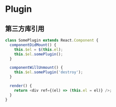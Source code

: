 <!--
 * @Author: your name
 * @Date: 2020-11-12 14:14:35
 * @LastEditTime: 2020-11-12 14:15:09
 * @LastEditors: your name
 * @Description: In User Settings Edit
 * @FilePath: \react-note\Plugin.md
-->

# Plugin

## 第三方库引用

```javascript
class SomePlugin extends React.Component {
  componentDidMount() {
    this.$el = $(this.el);
    this.$el.somePlugin();
  }

  componentWillUnmount() {
    this.$el.somePlugin('destroy');
  }

  render() {
    return <div ref={(el) => (this.el = el)} />;
  }
}
```
